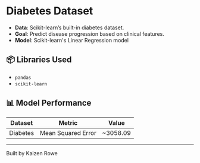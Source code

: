 # Diabetes Dataset
- **Data**: Scikit-learn’s built-in diabetes dataset.
- **Goal**: Predict disease progression based on clinical features.
- **Model**: Scikit-learn's Linear Regression model

## 📦 Libraries Used
- `pandas`
- `scikit-learn`

## 📊 Model Performance

| Dataset     | Metric               | Value           |
|-------------|----------------------|-----------------|
| Diabetes    | Mean Squared Error   | ~3058.09        |

---

Built by Kaizen Rowe